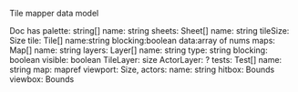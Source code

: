 Tile mapper data model

Doc has
    palette: string[]
    name: string
    sheets: Sheet[]
        name: string
        tileSize: Size
        tile: Tile[]
            name:string
            blocking:boolean
            data:array of nums
    maps: Map[]
        name: string
        layers: Layer[]
            name: string
            type: string
            blocking: boolean
            visible: boolean
            TileLayer: 
                size
            ActorLayer:
                ?
    tests: Test[]
        name: string
        map: mapref
        viewport: Size,
    actors:
        name: string
        hitbox: Bounds
        viewbox: Bounds
